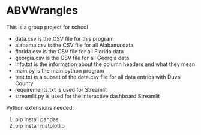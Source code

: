 # ABVWrangles

This is a group project for school

- data.csv is the CSV file for this program
- alabama.csv is the CSV file for all Alabama data
- florida.csv is the CSV file for all Florida data
- georgia.csv  is the CSV file for all Georgia data
- info.txt is the information about the column headers and what they mean
- main.py is the main python program
- test.txt is a subset of the data.csv file for all data entries with Duval County
- requirements.txt is used for Streamlit
- streamlit.py is used for the interactive dashboard Streamlit

Python extensions needed:
1. pip install pandas
3. pip install matplotlib
